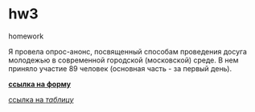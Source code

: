 # hw3
homework

Я провела опрос-анонс, посвященный способам проведения досуга молодежью в современной городской (московской) среде. В нем приняло участие 89 человек (основная часть - за первый день).

[**ссылка на форму**](https://docs.google.com/forms/d/1VYd63pNHJ1A33R4tduXe4aAdhTdLjki6HHS0w9LCHp0/edit)

[ссылка на _таблицу_](https://docs.google.com/spreadsheets/d/1yvIyGX5Rijg1I0-kWuVBMJQW6WUKfFjXSZZfrP7bKSo/edit#gid=1560538182&fvid=750031074)
